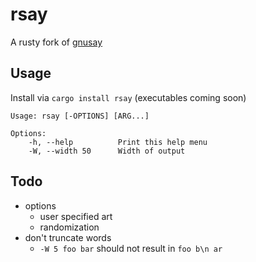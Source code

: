 rsay
===

A rusty fork of [gnusay](http://gnusay.sourceforge.net/)

Usage
---

Install via `cargo install rsay` (executables coming soon)

```shell
Usage: rsay [-OPTIONS] [ARG...]

Options:
    -h, --help          Print this help menu
    -W, --width 50      Width of output
```

Todo
---

- options
  - user specified art
  - randomization
- don't truncate words
  - `-W 5 foo bar` should not result in `foo b\n ar`
